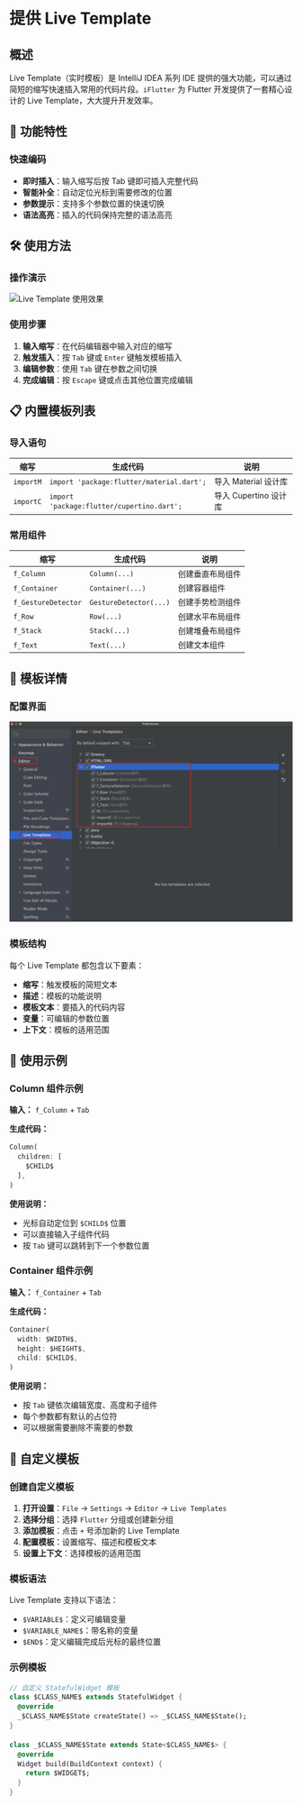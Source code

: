 # 提供 Live Template

## 概述

Live Template（实时模板）是 IntelliJ IDEA 系列 IDE 提供的强大功能，可以通过简短的缩写快速插入常用的代码片段。`iFlutter` 为 Flutter 开发提供了一套精心设计的 Live Template，大大提升开发效率。

## 🚀 功能特性

### 快速编码

- **即时插入**：输入缩写后按 Tab 键即可插入完整代码
- **智能补全**：自动定位光标到需要修改的位置
- **参数提示**：支持多个参数位置的快速切换
- **语法高亮**：插入的代码保持完整的语法高亮

## 🛠️ 使用方法

### 操作演示

![Live Template 使用效果](../../configs/live_code.gif)

### 使用步骤

1. **输入缩写**：在代码编辑器中输入对应的缩写
2. **触发插入**：按 `Tab` 键或 `Enter` 键触发模板插入
3. **编辑参数**：使用 `Tab` 键在参数之间切换
4. **完成编辑**：按 `Escape` 键或点击其他位置完成编辑

## 📋 内置模板列表

### 导入语句

| 缩写 | 生成代码 | 说明 |
|------|---------|------|
| `importM` | `import 'package:flutter/material.dart';` | 导入 Material 设计库 |
| `importC` | `import 'package:flutter/cupertino.dart';` | 导入 Cupertino 设计库 |

### 常用组件

| 缩写 | 生成代码 | 说明 |
|------|---------|------|
| `f_Column` | `Column(...)` | 创建垂直布局组件 |
| `f_Container` | `Container(...)` | 创建容器组件 |
| `f_GestureDetector` | `GestureDetector(...)` | 创建手势检测组件 |
| `f_Row` | `Row(...)` | 创建水平布局组件 |
| `f_Stack` | `Stack(...)` | 创建堆叠布局组件 |
| `f_Text` | `Text(...)` | 创建文本组件 |

## 🔧 模板详情

### 配置界面

![Live Template 配置](../../configs/config_live_template.png)

### 模板结构

每个 Live Template 都包含以下要素：

- **缩写**：触发模板的简短文本
- **描述**：模板的功能说明
- **模板文本**：要插入的代码内容
- **变量**：可编辑的参数位置
- **上下文**：模板的适用范围

## 📝 使用示例

### Column 组件示例

**输入：** `f_Column` + `Tab`

**生成代码：**
```dart
Column(
  children: [
    $CHILD$
  ],
)
```

**使用说明：**
- 光标自动定位到 `$CHILD$` 位置
- 可以直接输入子组件代码
- 按 `Tab` 键可以跳转到下一个参数位置

### Container 组件示例

**输入：** `f_Container` + `Tab`

**生成代码：**
```dart
Container(
  width: $WIDTH$,
  height: $HEIGHT$,
  child: $CHILD$,
)
```

**使用说明：**
- 按 `Tab` 键依次编辑宽度、高度和子组件
- 每个参数都有默认的占位符
- 可以根据需要删除不需要的参数

## 🎯 自定义模板

### 创建自定义模板

1. **打开设置**：`File` → `Settings` → `Editor` → `Live Templates`
2. **选择分组**：选择 `Flutter` 分组或创建新分组
3. **添加模板**：点击 `+` 号添加新的 Live Template
4. **配置模板**：设置缩写、描述和模板文本
5. **设置上下文**：选择模板的适用范围

### 模板语法

Live Template 支持以下语法：

- `$VARIABLE$`：定义可编辑变量
- `$VARIABLE_NAME$`：带名称的变量
- `$END$`：定义编辑完成后光标的最终位置

### 示例模板

```dart
// 自定义 StatefulWidget 模板
class $CLASS_NAME$ extends StatefulWidget {
  @override
  _$CLASS_NAME$State createState() => _$CLASS_NAME$State();
}

class _$CLASS_NAME$State extends State<$CLASS_NAME$> {
  @override
  Widget build(BuildContext context) {
    return $WIDGET$;
  }
}
```

